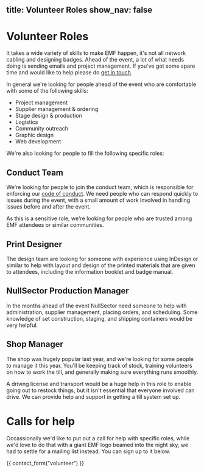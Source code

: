 title: Volunteer Roles
show_nav: false
---
# Volunteer Roles

It takes a wide variety of skills to make EMF happen, it's not all network cabling and designing badges. Ahead of the event, a lot of what needs doing is sending emails and project management. If you've got some spare time and would like to help please do [get in touch](mailto:volunteer@emfcamp.org).

In general we're looking for people ahead of the event who are comfortable with some of the following skills:

* Project management
* Supplier management & ordering
* Stage design & production
* Logistics
* Community outreach
* Graphic design
* Web development

We're also looking for people to fill the following specific roles:

## Conduct Team

We're looking for people to join the conduct team, which is responsible for enforcing our [code of conduct](https://emfcamp.org/code-of-conduct). We need people who can respond quickly to issues during the event, with a small amount of work involved in handling issues before and after the event.

As this is a sensitive role, we're looking for people who are trusted among EMF attendees or similar communities.

## Print Designer

The design team are looking for someone with experience using InDesign or similar to help with layout and design of the printed materials that are given to attendees, including the information booklet and badge manual.

## NullSector Production Manager

In the months ahead of the event NullSector need someone to help with administration, supplier management, placing orders, and scheduling. Some knowledge of set construction, staging, and shipping containers would be very helpful.

## Shop Manager

The shop was hugely popular last year, and we're looking for some people to manage it this year. You'll be keeping track of stock, training volunteers on how to work the till, and generally making sure everything runs smoothly.

A driving license and transport would be a huge help in this role to enable going out to restock things, but it isn't essential that everyone involved can drive. We can provide help and support in getting a till system set up.

# Calls for help

Occassionally we'd like to put out a call for help with specific roles, while we'd love to do that with a giant EMF logo beamed into the night sky, we had to settle for a mailing list instead. You can sign up to it below.

{{ contact_form("volunteer") }}
